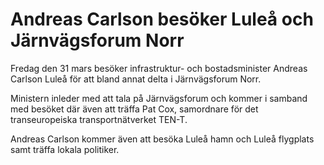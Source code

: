 # Andreas Carlson besöker Luleå och Järnvägsforum Norr

Fredag den 31 mars besöker infrastruktur- och bostadsminister Andreas Carlson Luleå för att bland annat delta i Järnvägsforum Norr.

Ministern inleder med att tala på Järnvägsforum och kommer i samband med besöket där även att träffa Pat Cox, samordnare för det transeuropeiska transportnätverket TEN-T.

Andreas Carlson kommer även att besöka Luleå hamn och Luleå flygplats samt träffa lokala politiker.
